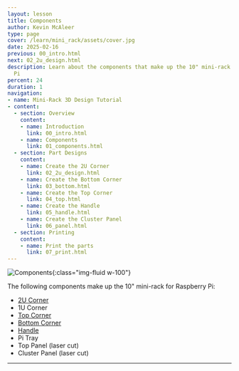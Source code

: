 ```yaml
---
layout: lesson
title: Components
author: Kevin McAleer
type: page
cover: /learn/mini_rack/assets/cover.jpg
date: 2025-02-16
previous: 00_intro.html
next: 02_2u_design.html
description: Learn about the components that make up the 10" mini-rack for Raspberry
  Pi
percent: 24
duration: 1
navigation:
- name: Mini-Rack 3D Design Tutorial
- content:
  - section: Overview
    content:
    - name: Introduction
      link: 00_intro.html
    - name: Components
      link: 01_components.html
  - section: Part Designs
    content:
    - name: Create the 2U Corner
      link: 02_2u_design.html
    - name: Create the Bottom Corner
      link: 03_bottom.html
    - name: Create the Top Corner
      link: 04_top.html
    - name: Create the Handle
      link: 05_handle.html
    - name: Create the Cluster Panel
      link: 06_panel.html
  - section: Printing
    content:
    - name: Print the parts
      link: 07_print.html
---
```



![Components](/learn/mini_rack/assets/components.jpg){:class="img-fluid w-100"}

The following components make up the 10" mini-rack for Raspberry Pi:

- [2U Corner](02_2u_design)
- 1U Corner
- [Top Corner](04_top)
- [Bottom Corner](03_bottom)
- [Handle](05_handle)
- Pi Tray
- Top Panel (laser cut)
- Cluster Panel (laser cut)

---
